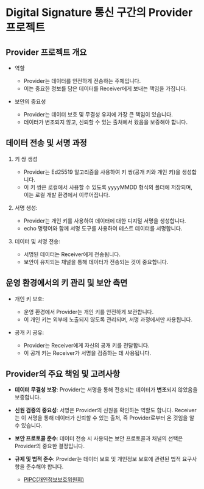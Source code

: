 # Digital Signature 통신 구간의 Provider 프로젝트

## Provider 프로젝트 개요

- 역할
    - Provider는 데이터를 안전하게 전송하는 주체입니다.
    - 이는 중요한 정보를 담은 데이터를 Receiver에게 보내는 책임을 가집니다.

- 보안의 중요성
    - Provider는 데이터 보호 및 무결성 유지에 가장 큰 책임이 있습니다.
    - 데이터가 변조되지 않고, 신뢰할 수 있는 출처에서 왔음을 보증해야 합니다.

## 데이터 전송 및 서명 과정

1. 키 쌍 생성

    - Provider는 Ed25519 알고리즘을 사용하여 키 쌍(공개 키와 개인 키)을 생성합니다.
    - 이 키 쌍은 로컬에서 사용할 수 있도록 yyyyMMDD 형식의 폴더에 저장되며, 이는 로컬 개발 환경에서 이루어집니다.

2. 서명 생성:

    - Provider는 개인 키를 사용하여 데이터에 대한 디지털 서명을 생성합니다.
    - echo 명령어와 함께 서명 도구를 사용하여 테스트 데이터를 서명합니다.

3. 데이터 및 서명 전송:

    - 서명된 데이터는 Receiver에게 전송됩니다.
    - 보안이 유지되는 채널을 통해 데이터가 전송되는 것이 중요합니다.

## 운영 환경에서의 키 관리 및 보안 측면

- 개인 키 보호:

    - 운영 환경에서 Provider는 개인 키를 안전하게 보관합니다.
    - 이 개인 키는 외부에 노출되지 않도록 관리되며, 서명 과정에서만 사용됩니다.

- 공개 키 공유:

    - Provider는 Receiver에게 자신의 공개 키를 전달합니다.
    - 이 공개 키는 Receiver가 서명을 검증하는 데 사용됩니다.

## Provider의 주요 책임 및 고려사항

- **데이터 무결성 보장**: Provider는 서명을 통해 전송되는 데이터가 **변조**되지 않았음을 보증합니다.

- **신원 검증의 중요성**: 서명은 Provider의 신원을 확인하는 역할도 합니다. Receiver는 이 서명을 통해 데이터가 신뢰할 수 있는 출처, 즉 Provider로부터 온 것임을 알 수 있습니다.

- **보안 프로토콜 준수**: 데이터 전송 시 사용되는 보안 프로토콜과 채널의 선택은 Provider의 중요한 결정입니다.

- **규제 및 법적 준수**: Provider는 데이터 보호 및 개인정보 보호에 관련된 법적 요구사항을 준수해야 합니다.
    - [PIPC(개인정보보호위원회)](https://www.pipc.go.kr/np/cop/bbs/selectBoardList.do?bbsId=BS217&mCode=D010030000)
